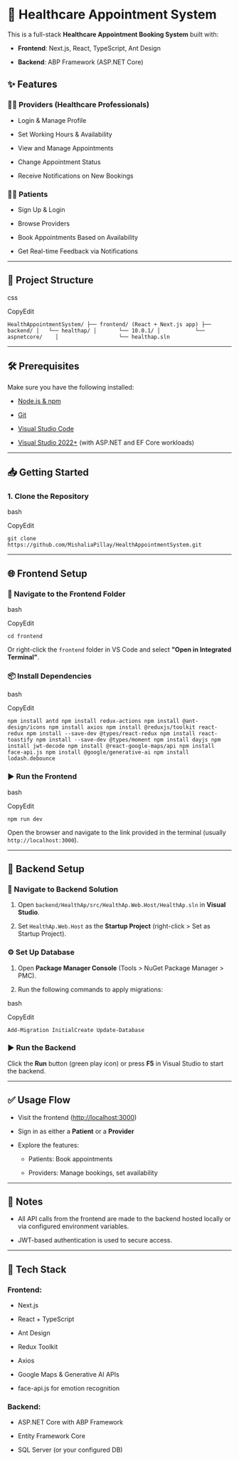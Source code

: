 
# 🏥 Healthcare Appointment System

This is a full-stack **Healthcare Appointment Booking System** built with:

-   **Frontend**: Next.js, React, TypeScript, Ant Design
    
-   **Backend**: ABP Framework (ASP.NET Core)
    

## ✨ Features

### 👨‍⚕️ Providers (Healthcare Professionals)

-   Login & Manage Profile
    
-   Set Working Hours & Availability
    
-   View and Manage Appointments
    
-   Change Appointment Status
    
-   Receive Notifications on New Bookings
    

### 🧑‍⚕️ Patients

-   Sign Up & Login
    
-   Browse Providers
    
-   Book Appointments Based on Availability
    
-   Get Real-time Feedback via Notifications
    

----------

## 🚀 Project Structure

css

CopyEdit

`HealthAppointmentSystem/
├── frontend/ (React + Next.js app)
├── backend/
│   └── healthap/
│       └── 10.0.1/
│           └── aspnetcore/   
│                   └── healthap.sln` 

----------

## 🛠 Prerequisites

Make sure you have the following installed:

-   [Node.js & npm](https://nodejs.org/)
    
-   [Git](https://git-scm.com/)
    
-   [Visual Studio Code](https://code.visualstudio.com/)
    
-   [Visual Studio 2022+](https://visualstudio.microsoft.com/) (with ASP.NET and EF Core workloads)
    

----------

## 📥 Getting Started

### 1. Clone the Repository

bash

CopyEdit

`git clone https://github.com/MishaliaPillay/HealthAppointmentSystem.git` 

----------

## 🌐 Frontend Setup

### 📁 Navigate to the Frontend Folder

bash

CopyEdit

`cd frontend` 

Or right-click the `frontend` folder in VS Code and select **"Open in Integrated Terminal"**.

### 📦 Install Dependencies

bash

CopyEdit

`npm install antd
npm install redux-actions
npm install @ant-design/icons
npm install axios
npm install @reduxjs/toolkit react-redux
npm install --save-dev @types/react-redux
npm install react-toastify
npm install --save-dev @types/moment
npm install dayjs
npm install jwt-decode
npm install @react-google-maps/api
npm install face-api.js
npm install @google/generative-ai
npm install lodash.debounce` 

### ▶️ Run the Frontend

bash

CopyEdit

`npm run dev` 

Open the browser and navigate to the link provided in the terminal (usually `http://localhost:3000`).

----------

## 🔧 Backend Setup

### 📁 Navigate to Backend Solution

1.  Open `backend/HealthAp/src/HealthAp.Web.Host/HealthAp.sln` in **Visual Studio**.
    
2.  Set `HealthAp.Web.Host` as the **Startup Project** (right-click > Set as Startup Project).
    

### ⚙️ Set Up Database

1.  Open **Package Manager Console** (Tools > NuGet Package Manager > PMC).
    
2.  Run the following commands to apply migrations:
    

bash

CopyEdit

`Add-Migration InitialCreate
Update-Database` 

### ▶️ Run the Backend

Click the **Run** button (green play icon) or press **F5** in Visual Studio to start the backend.

----------

## ✅ Usage Flow

-   Visit the frontend ([http://localhost:3000](http://localhost:3000))
    
-   Sign in as either a **Patient** or a **Provider**
    
-   Explore the features:
    
    -   Patients: Book appointments
        
    -   Providers: Manage bookings, set availability
        

----------

## 📌 Notes

-   All API calls from the frontend are made to the backend hosted locally or via configured environment variables.
    
-   JWT-based authentication is used to secure access.
    

----------

## 🧪 Tech Stack

### Frontend:

-   Next.js
    
-   React + TypeScript
    
-   Ant Design
    
-   Redux Toolkit
    
-   Axios
    
-   Google Maps & Generative AI APIs
    
-   face-api.js for emotion recognition
    

### Backend:

-   ASP.NET Core with ABP Framework
    
-   Entity Framework Core
    
-   SQL Server (or your configured DB)
